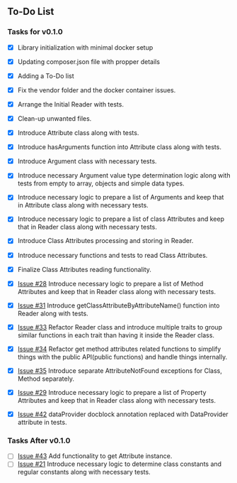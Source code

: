 ## To-Do List

### Tasks for v0.1.0
- [x] Library initialization with minimal docker setup
- [x] Updating composer.json file with propper details
- [x] Adding a To-Do list
- [x] Fix the vendor folder and the docker container issues.
- [X] Arrange the Initial Reader with tests.
- [X] Clean-up unwanted files.
- [x] Introduce Attribute class along with tests.
- [x] Introduce hasArguments function into Attribute class along with tests.
- [x] Introduce Argument class with necessary tests.
- [x] Introduce necessary Argument value type determination logic along with tests from empty to array, objects and simple data types.
- [x] Introduce necessary logic to prepare a list of Arguments and keep that in Attribute class along with necessary tests.
- [x] Introduce necessary logic to prepare a list of class Attributes and keep that in Reader class along with necessary tests.
- [x] Introduce Class Attributes processing and storing in Reader.
- [x] Introduce necessary functions and tests to read Class Attributes.
- [x] Finalize Class Attributes reading functionality.
- [x] [Issue #28](https://github.com/antondperera/php-attributes-reader/issues/28) Introduce necessary logic to prepare a list of Method Attributes and keep that in Reader class along with necessary tests.
- [x] [Issue #31](https://github.com/antondperera/php-attributes-reader/issues/31) Introduce getClassAttributeByAttributeName() function into Reader along with tests.
- [x] [Issue #33](https://github.com/antondperera/php-attributes-reader/issues/33) Refactor Reader class and introduce multiple traits to group similar functions in each trait than having it inside the Reader class.
- [x] [Issue #34](https://github.com/antondperera/php-attributes-reader/issues/34) Refactor get method attributes related functions to simplify things with the public API(public functions) and handle things internally.
- [x] [Issue #35](https://github.com/antondperera/php-attributes-reader/issues/35) Introduce separate AttributeNotFound exceptions for Class, Method separately.
- [x] [Issue #29](https://github.com/antondperera/php-attributes-reader/issues/29) Introduce necessary logic to prepare a list of Property Attributes and keep that in Reader class along with necessary tests.
- [x] [Issue #42](https://github.com/antondperera/php-attributes-reader/issues/42) dataProvider docblock annotation replaced with DataProvider attribute in tests.


### Tasks After v0.1.0
- [ ] [Issue #43](https://github.com/antondperera/php-attributes-reader/issues/43) Add functionality to get Attribute instance.
- [ ] [Issue #21](https://github.com/antondperera/php-attributes-reader/issues/21) Introduce necessary logic to determine class constants and regular constants along with necessary tests.